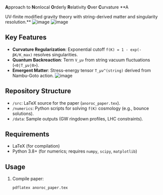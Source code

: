 **A**pproach to **N**onlocal **O**rderly **R**elativity **O**ver **C**urvature
**A 


UV-finite modified gravity theory with string-derived matter and singularity resolution.**
![image](https://github.com/user-attachments/assets/837409a8-8c2d-46df-b825-6c7e1ae57169)
![image](https://github.com/user-attachments/assets/972cab0c-1ace-4558-a01f-8b5239d27a90)


## Key Features
- **Curvature Regularization**: Exponential cutoff `f(K) = 1 - exp(-βK/K_max)` resolves singularities.
- **Quantum Backreaction**: Term `V_μν` from string vacuum fluctuations (`<0|T_μν|0>`).
- **Emergent Matter**: Stress-energy tensor `T_μν^(string)` derived from Nambu-Goto action.
![image](https://github.com/user-attachments/assets/b5a7298f-6239-4cca-bc66-43a40e7b9ed1)

## Repository Structure
- `/src`: LaTeX source for the paper (`anoroc_paper.tex`).
- `/numerics`: Python scripts for solving `f(K)` cosmology (e.g., bounce solutions).
- `/data`: Sample outputs (GW ringdown profiles, LHC constraints).

## Requirements
- LaTeX (for compilation)
- Python 3.8+ (for numerics; requires `numpy`, `scipy`, `matplotlib`)

## Usage
1. Compile paper:
   ```bash
   pdflatex anoroc_paper.tex
